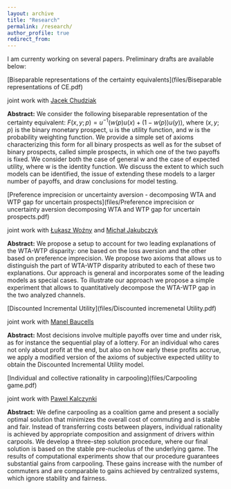 ```yaml
---
layout: archive
title: "Research"
permalink: /research/
author_profile: true
redirect_from:
---
```


I am currenty working on several papers. Preliminary drafts are available below:

[Biseparable representations of the certainty equivalents](files/Biseparable representations of CE.pdf)

joint work with [Jacek Chudziak](https://www.researchgate.net/profile/Jacek-Chudziak)

**Abstract:** We consider the following biseparable representation of the certainty equivalent:
$F(x, y; p) = u^{−1}(w(p)u(x) + (1 − w(p))u(y))$, where $(x, y; p)$ is the binary monetary
prospect, u is the utility function, and w is the probability weighting function. We
provide a simple set of axioms characterizing this form for all binary prospects as well
as for the subset of binary prospects, called simple prospects, in which one of the two
payoffs is fixed. We consider both the case of general w and the case of expected utility,
where w is the identity function. We discuss the extent to which such models can be
identified, the issue of extending these models to a larger number of payoffs, and draw
conclusions for model testing.

[Preference imprecision or uncertainty aversion - decomposing WTA and WTP gap for uncertain prospects](files/Preference imprecision or uncertainty aversion decomposing WTA and WTP gap for uncertain prospects.pdf)

joint work with [Łukasz Woźny](https://lwozny.github.io/) and [Michał Jakubczyk](https://scholar.google.pl/citations?user=nDKUkZMAAAAJ&hl=pl)

**Abstract:** We propose a setup to account for two leading explanations of the WTA-WTP disparity:
one based on the loss aversion and the other based on preference imprecision. We propose two
axioms that allows us to distinguish the part of WTA-WTP disparity atributed to each of these
two explanations. Our approach is general and incorporates some of the leading models as
special cases. To illustrate our approach we propose a simple experiment that allows to quantitatively
decompose the WTA-WTP gap in the two analyzed channels.

[Discounted Incremental Utility](files/Discounted incremenetal Utility.pdf)

joint work with [Manel Baucells](https://www.manelbaucells.com/)

**Abstract:** Most decisions involve multiple payoffs over time and under risk, as for instance the sequential
play of a lottery. For an individual who cares not only about profit at the end, but
also on how early these profits accrue, we apply a modified version of the axioms of subjective
expected utility to obtain the Discounted Incremental Utility model. 

[Individual and collective rationality in carpooling](files/Carpooling game.pdf)

joint work with [Pawel Kalczynki](https://scholar.google.com/citations?user=RfvpViEAAAAJ&hl=en)

**Abstract:** We define carpooling as a coalition game and present a socially optimal solution that
minimizes the overall cost of commuting and is stable and fair. Instead of transferring
costs between players, individual rationality is achieved by appropriate composition
and assignment of drivers within carpools. We develop a three-step solution procedure,
where our final solution is based on the stable pre-nucleolus of the underlying game. The
results of computational experiments show that our procedure guarantees substantial
gains from carpooling. These gains increase with the number of commuters and are
comparable to gains achieved by centralized systems, which ignore stability and fairness.

